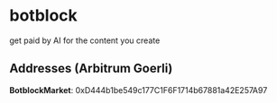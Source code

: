 # botblock
get paid by AI for the content you create
## Addresses (Arbitrum Goerli)
**BotblockMarket**: 0xD444b1be549c177C1F6F1714b67881a42E257A97
